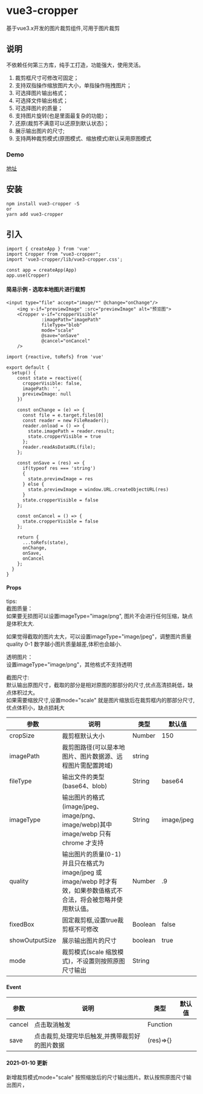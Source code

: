 # vue3-cropper
基于vue3.x开发的图片裁剪组件,可用于图片裁剪 

## 说明
不依赖任何第三方库，纯手工打造，功能强大，使用灵活。


1. 裁剪框尺寸可修改可固定；
2. 支持双指操作缩放图片大小，单指操作拖拽图片；
3. 可选择图片输出格式；
4. 可选择文件输出格式；
5. 可选择图片的质量；
6. 支持图片旋转(也是里面最复杂的功能)；
7. 还原(裁剪不满意可以还原到默认状态)；
8. 展示输出图片的尺寸;
9. 支持两种裁剪模式(原图模式、缩放模式)默认采用原图模式

### Demo
[地址](https://dreamicalwestswim.github.io/vue3-cropper/demo/)

## 安装
```
npm install vue3-cropper -S
or
yarn add vue3-cropper
```

## 引入
```
import { createApp } from 'vue'
import Cropper from "vue3-cropper";
import 'vue3-cropper/lib/vue3-cropper.css';

const app = createApp(App)
app.use(Cropper)

```

#### 简易示例 - 选取本地图片进行裁剪
```
<input type="file" accept="image/*" @change="onChange"/>
    <img v-if="previewImage" :src="previewImage" alt="预览图">
    <Cropper v-if="cropperVisible"
             :imagePath="imagePath"
             fileType="blob"
             mode="scale"
             @save="onSave"
             @cancel="onCancel"
    />
```
```
import {reactive, toRefs} from 'vue'

export default {
  setup() {
    const state = reactive({
      cropperVisible: false,
      imagePath: '',
      previewImage: null
    })

    const onChange = (e) => {
      const file = e.target.files[0]
      const reader = new FileReader();
      reader.onload = () => {
        state.imagePath = reader.result;
        state.cropperVisible = true
      };
      reader.readAsDataURL(file);
    };

    const onSave = (res) => {
      if(typeof res === 'string')
      {
        state.previewImage = res
      } else {
        state.previewImage = window.URL.createObjectURL(res)
      }
      state.cropperVisible = false
    };

    const onCancel = () => {
      state.cropperVisible = false
    };

    return {
      ...toRefs(state),
      onChange,
      onSave,
      onCancel
    };
  }
}
```

#### Props
 tips:  
 截图质量：  
 如果要无损图可以设置imageType="image/png", 图片不会进行任何压缩，缺点是体积太大.  
 
如果觉得截取的图片太大，可以设置imageType="image/jpeg"，调整图片质量quality 0-1 数字越小图片质量越差,体积也会越小.

透明图片：  
设置imageType="image/png"，其他格式不支持透明

截图尺寸:  
默认输出原图尺寸，截取的部分是相对原图的那部分的尺寸,优点高清损耗低，缺点体积过大。  
如果需要缩放尺寸,设置mode="scale" 就是图片缩放后在裁剪框内的那部分尺寸, 优点体积小，缺点损耗大


  参数  | 说明 | 类型 | 默认值
 ---- | ----- | ------ | ------  
 cropSize  | 裁剪框默认大小 | Number | 150 
 imagePath  | 裁剪图路径(可以是本地图片、图片数据源、远程图片需配置跨域) | string |   
 fileType  | 输出文件的类型(base64、blob) | String | base64   
 imageType  | 输出图片的格式(image/jpeg、image/png、image/webp)其中 image/webp 只有 chrome 才支持 | String | image/jpeg   
 quality  | 输出图片的质量(0-1)并且只在格式为 image/jpeg 或 image/webp 时才有效，如果参数值格式不合法，将会被忽略并使用默认值。 | Number | .9
 fixedBox  | 固定裁剪框,设置true裁剪框不可修改 | Boolean | false
 showOutputSize  | 展示输出图片的尺寸 | boolean | true
 mode  | 裁剪模式(scale 缩放模式)，不设置则按照原图尺寸输出 | String |

#### Event

  参数  | 说明 | 类型 | 默认值
 ---- | ----- | ------ | ------  
 cancel  | 点击取消触发 | Function |  
 save  | 点击裁剪,处理完毕后触发,并携带裁剪好的图片数据 | (res)=>{} |  
 
 #### 2021-01-10 更新
 新增裁剪模式mode="scale" 按照缩放后的尺寸输出图片。默认按照原图尺寸输出图片，
